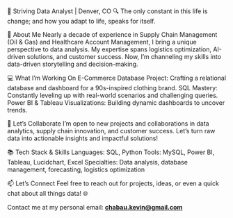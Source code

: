🎯 Striving Data Analyst | Denver, CO
🔍 The only constant in this life is change; and how you adapt to life, speaks for itself.

🌟 About Me
Nearly a decade of experience in Supply Chain Management (Oil & Gas) and Healthcare Account Management, I bring a unique perspective to data analysis. My expertise spans logistics optimization, AI-driven solutions, and customer success. Now, I’m channeling my skills into data-driven storytelling and decision-making.

💻 What I’m Working On
E-Commerce Database Project: Crafting a relational database and dashboard for a 90s-inspired clothing brand.
SQL Mastery: Constantly leveling up with real-world scenarios and challenging queries.
Power BI & Tableau Visualizations: Building dynamic dashboards to uncover trends.

🤝 Let’s Collaborate
I’m open to new projects and collaborations in data analytics, supply chain innovation, and customer success. Let’s turn raw data into actionable insights and impactful solutions!

📚 Tech Stack & Skills
Languages: SQL, Python
Tools: MySQL, Power BI, Tableau, Lucidchart, Excel
Specialties: Data analysis, database management, forecasting, logistics optimization

📫 Let’s Connect
Feel free to reach out for projects, ideas, or even a quick chat about all things data! 🌐

Contact me at my personal email: **chabau.kevin@gmail.com**
